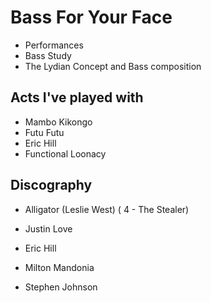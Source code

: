 # Bass For Your Face

* Performances
* Bass Study
* The Lydian Concept and Bass composition

## Acts I've played with

* Mambo Kikongo
* Futu Futu
* Eric Hill 
* Functional Loonacy 
 

## Discography 

- Alligator (Leslie West) ( 4 - The Stealer)
- Justin Love

- Eric Hill 
- Milton Mandonia
- Stephen Johnson

